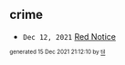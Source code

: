 ## crime


* <code>Dec 12, 2021</code> [Red Notice](2021-12-15T21-11-09-red-notice.md)

<sup><sub>generated 15 Dec 2021 21:12:10 by <a href='https://github.com/senorprogrammer/til'>til</a></sub></sup>
